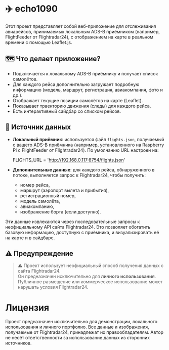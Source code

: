 # ✈️ echo1090

Этот проект представляет собой веб-приложение для отслеживания авиарейсов, принимаемых локальным ADS-B приёмником (например, FlightFeeder от Flightradar24), с отображением на карте в реальном времени с помощью Leaflet.js.

## 🗺️ Что делает приложение?

- Подключается к локальному ADS-B приёмнику и получает список самолётов.
- Для каждого рейса дополнительно загружает подробную информацию (модель, маршрут, регистрация, авиакомпания, фото и др.).
- Отображает текущие позиции самолётов на карте (Leaflet).
- Показывает траекторию движения (следы) для каждого рейса.
- Есть интерактивный сайдбар со списком рейсов.

## 📡 Источник данных

- **Локальный приёмник**: используется файл `flights.json`, получаемый с вашего ADS-B приёмника (например, установленного на Raspberry Pi с FlightFeeder от Flightradar24). По умолчанию URL настроен на:

  FLIGHTS_URL = 'http://192.168.0.117:8754/flights.json'

- **Дополнительные данные**: для каждого рейса, обнаруженного в потоке, выполняется запрос к Flightradar24, чтобы получить:
  - номер рейса,
  - маршрут (аэропорт вылета и прибытия),
  - регистрационный номер,
  - модель самолёта,
  - авиакомпанию,
  - изображение борта (если доступно).

Эти данные извлекаются через последовательные запросы к неофициальному API сайта Flightradar24. Это позволяет обогатить базовую информацию, доступную с приёмника, и визуализировать её на карте и в сайдбаре.

## ⚠️ Предупреждение

> ⚠️ Проект использует неофициальный способ получения данных с сайта Flightradar24.  
> Он предназначен исключительно для **личного использования**.  
> Публичное размещение или коммерческое использование может нарушать условия Flightradar24.

# Лицензия
Проект предназначен исключительно для демонстрации, локального использования и личного портфолио. Все данные и изображения, получаемые от Flightradar24, принадлежат их правообладателям. Автор не несёт ответственности за использование данных из сторонних источников.

